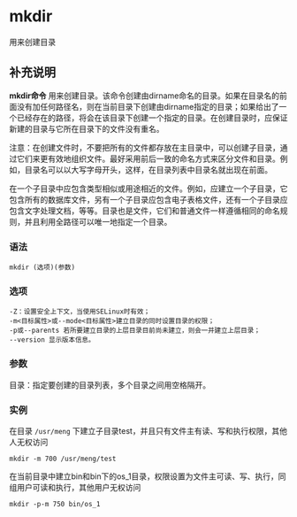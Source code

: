 #  mkdir

用来创建目录

##  补充说明

**mkdir命令**
用来创建目录。该命令创建由dirname命名的目录。如果在目录名的前面没有加任何路径名，则在当前目录下创建由dirname指定的目录；如果给出了一个已经存在的路径，将会在该目录下创建一个指定的目录。在创建目录时，应保证新建的目录与它所在目录下的文件没有重名。

注意：在创建文件时，不要把所有的文件都存放在主目录中，可以创建子目录，通过它们来更有效地组织文件。最好采用前后一致的命名方式来区分文件和目录。例如，目录名可以以大写字母开头，这样，在目录列表中目录名就出现在前面。

在一个子目录中应包含类型相似或用途相近的文件。例如，应建立一个子目录，它包含所有的数据库文件，另有一个子目录应包含电子表格文件，还有一个子目录应包含文字处理文档，等等。目录也是文件，它们和普通文件一样遵循相同的命名规则，并且利用全路径可以唯一地指定一个目录。

###  语法

    
    
    mkdir (选项)(参数)
    

###  选项

    
    
    -Z：设置安全上下文，当使用SELinux时有效；
    -m<目标属性>或--mode<目标属性>建立目录的同时设置目录的权限；
    -p或--parents 若所要建立目录的上层目录目前尚未建立，则会一并建立上层目录；
    --version 显示版本信息。
    

###  参数

目录：指定要创建的目录列表，多个目录之间用空格隔开。

###  实例

在目录 ` /usr/meng ` 下建立子目录test，并且只有文件主有读、写和执行权限，其他人无权访问

    
    
    mkdir -m 700 /usr/meng/test
    

在当前目录中建立bin和bin下的os_1目录，权限设置为文件主可读、写、执行，同组用户可读和执行，其他用户无权访问

    
    
    mkdir -p-m 750 bin/os_1
    

